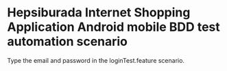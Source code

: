 # Hepsiburada Internet Shopping Application Android mobile BDD test automation scenario

Type the email and password in the loginTest.feature scenario.
